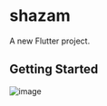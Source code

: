 # shazam

A new Flutter project.

## Getting Started

![image](https://user-images.githubusercontent.com/84014085/225561272-bc82fc4f-c98a-4f6d-9c77-f1fa6f301739.png)
